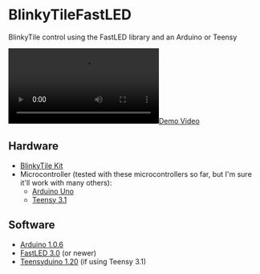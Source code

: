 # BlinkyTileFastLED
BlinkyTile control using the FastLED library and an Arduino or Teensy

[![Demo Video](https://lh5.googleusercontent.com/-0L_goJcQBjM/VJiTDfKL3cI/AAAAAAABuPI/r_-b-gLhrX0/s259-p/VID_20141222_154625.mp4)](https://plus.google.com/u/0/+JasonCoon1/posts/YitoVR1iwZv?pid=6095783783759076802&oid=103867089694409269471)

Hardware
--------
* [BlinkyTile Kit](http://blinkytile.com)
* Microcontroller (tested with these microcontrollers so far, but I'm sure it'll work with many others):
  * [Arduino Uno](https://www.adafruit.com/product/50)
  * [Teensy 3.1](http://www.pjrc.com/store/teensy31.html)

Software
--------
* [Arduino 1.0.6](http://arduino.cc/en/Main/Software)
* [FastLED 3.0](https://github.com/FastLED/FastLED) (or newer)
* [Teensyduino 1.20](https://www.pjrc.com/teensy/td_download.html) (if using Teensy 3.1)
